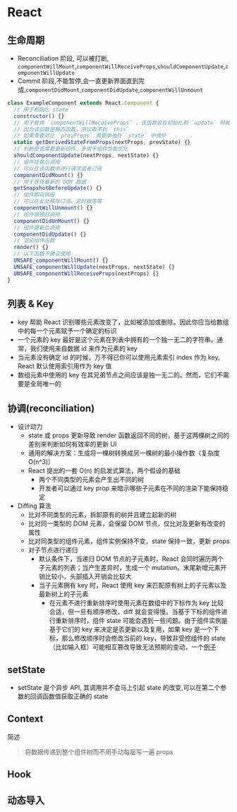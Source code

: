 # React

## 生命周期

- Reconciliation 阶段, 可以被打断, `componentWillMount`,`componentWillReceiveProps`,`shouldComponentUpdate`,`componentWillUpdate`
- Commit 阶段,不能暂停,会一直更新界面直到完成,`componentDidMount`,`componentDidUpdate`,`componentWillUnmount`

```js
class ExampleComponent extends React.Component {
  // 用于初始化 state
  constructor() {}
  // 用于替换 `componentWillReceiveProps` ，该函数会在初始化和 `update` 时被调用
  // 因为该函数是静态函数，所以取不到 `this`
  // 如果需要对比 `prevProps` 需要单独在 `state` 中维护
  static getDerivedStateFromProps(nextProps, prevState) {}
  // 判断是否需要更新组件，多用于组件性能优化
  shouldComponentUpdate(nextProps, nextState) {}
  // 组件挂载后调用
  // 可以在该函数中进行请求或者订阅
  componentDidMount() {}
  // 用于获得最新的 DOM 数据
  getSnapshotBeforeUpdate() {}
  // 组件即将销毁
  // 可以在此处移除订阅，定时器等等
  componentWillUnmount() {}
  // 组件销毁后调用
  componentDidUnMount() {}
  // 组件更新后调用
  componentDidUpdate() {}
  // 渲染组件函数
  render() {}
  // 以下函数不建议使用
  UNSAFE_componentWillMount() {}
  UNSAFE_componentWillUpdate(nextProps, nextState) {}
  UNSAFE_componentWillReceiveProps(nextProps) {}
}
```

## 列表 & Key

- key 帮助 React 识别哪些元素改变了，比如被添加或删除。因此你应当给数组中的每一个元素赋予一个确定的标识
- 一个元素的 key 最好是这个元素在列表中拥有的一个独一无二的字符串。通常，我们使用来自数据 id 来作为元素的 key
- 当元素没有确定 id 的时候，万不得已你可以使用元素索引 index 作为 key, React 默认使用索引用作为 key 值
- 数组元素中使用的 key 在其兄弟节点之间应该是独一无二的。然而，它们不需要是全局唯一的

## 协调(reconciliation)

- 设计动力
  - state 或 props 更新导致 render 函数返回不同的树，基于这两棵树之间的差别来判断如何有效率的更新 UI
  - 通用的解决方案：生成将一棵树转换成另一棵树的最小操作数（复杂度 O(n^3)）
  - React 提出的一套 O(n) 的启发式算法，两个假设的基础
    - 两个不同类型的元素会产生出不同的树
    - 开发者可以通过 key prop 来暗示哪些子元素在不同的渲染下能保持稳定
- Diffing 算法
  - 比对不同类型的元素，拆卸原有的树并且建立起新的树
  - 比对同一类型的 DOM 元素，会保留 DOM 节点，仅比对及更新有改变的属性
  - 比对同类型的组件元素，组件实例保持不变，state 保持一致，更新 props
  - 对子节点进行递归
    - 默认条件下，当递归 DOM 节点的子元素时，React 会同时遍历两个子元素的列表；当产生差异时，生成一个 mutation。末尾新增元素开销比较小，头部插入开销会比较大
    - 当子元素拥有 key 时，React 使用 key 来匹配原有树上的子元素以及最新树上的子元素
      - 在元素不进行重新排序时使用元素在数组中的下标作为 key 比较合适，但一旦有顺序修改，diff 就会变得慢。当基于下标的组件进行重新排序时，组件 state 可能会遇到一些问题。由于组件实例是基于它们的 key 来决定是否更新以及复用，如果 key 是一个下标，那么修改顺序时会修改当前的 key，导致非受控组件的 state（比如输入框）可能相互篡改导致无法预期的变动，一个[例子](https://codepen.io/pen?editors=0010)

## setState

- setState 是个异步 API, 其调用并不会马上引起 state 的改变,可以在第二个参数的回调函数值获取正确的 state

## Context

简述

> 将数据传递到整个组件树而不用手动每层写一遍 props

## Hook

## 动态导入
